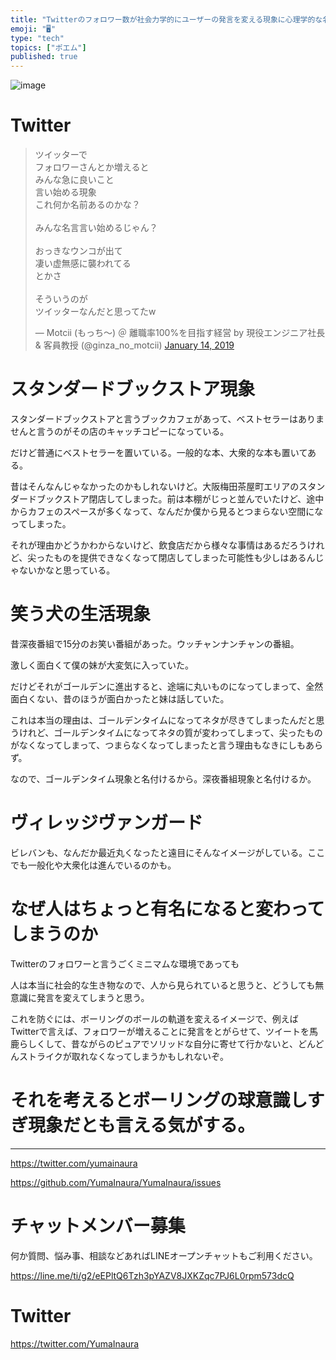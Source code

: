 ```yaml
---
title: "Twitterのフォロワー数が社会力学的にユーザーの発言を変える現象に心理学的な名前はあるか？"
emoji: "🖥"
type: "tech"
topics: ["ポエム"]
published: true
---
```




![image](https://user-images.githubusercontent.com/13635059/51147359-59616d00-189d-11e9-90ec-4e9a80fffb7a.png)

# Twitter

<blockquote class="twitter-tweet" data-lang="en"><p lang="ja" dir="ltr">ツイッターで<br>フォロワーさんとか増えると<br>みんな急に良いこと<br>言い始める現象<br>これ何か名前あるのかな？<br><br>みんな名言言い始めるじゃん？<br><br>おっきなウンコが出て<br>凄い虚無感に襲われてる<br>とかさ<br><br>そういうのが<br>ツイッターなんだと思ってたw</p>&mdash; Motcii (もっち〜) ＠ 離職率100%を目指す経営 by 現役エンジニア社長 &amp; 客員教授 (@ginza_no_motcii) <a href="https://twitter.com/ginza_no_motcii/status/1084927810240532481?ref_src=twsrc%5Etfw">January 14, 2019</a></blockquote>


# スタンダードブックストア現象

スタンダードブックストアと言うブックカフェがあって、ベストセラーはありませんと言うのがその店のキャッチコピーになっている。

だけど普通にベストセラーを置いている。一般的な本、大衆的な本も置いてある。

昔はそんなんじゃなかったのかもしれないけど。大阪梅田茶屋町エリアのスタンダードブックストア閉店してしまった。前は本棚がじっと並んでいたけど、途中からカフェのスペースが多くなって、なんだか僕から見るとつまらない空間になってしまった。

それが理由かどうかわからないけど、飲食店だから様々な事情はあるだろうけれど、尖ったものを提供できなくなって閉店してしまった可能性も少しはあるんじゃないかなと思っている。

#	笑う犬の生活現象

昔深夜番組で15分のお笑い番組があった。ウッチャンナンチャンの番組。

激しく面白くて僕の妹が大変気に入っていた。

だけどそれがゴールデンに進出すると、途端に丸いものになってしまって、全然面白くない、昔のほうが面白かったと妹は話していた。

これは本当の理由は、ゴールデンタイムになってネタが尽きてしまったんだと思うけれど、ゴールデンタイムになってネタの質が変わってしまって、尖ったものがなくなってしまって、つまらなくなってしまったと言う理由もなきにしもあらず。

なので、ゴールデンタイム現象と名付けるから。深夜番組現象と名付けるか。

#	ヴィレッジヴァンガード

ビレバンも、なんだか最近丸くなったと遠目にそんなイメージがしている。ここでも一般化や大衆化は進んでいるのかも。

#	なぜ人はちょっと有名になると変わってしまうのか

Twitterのフォロワーと言うごくミニマムな環境であっても

人は本当に社会的な生き物なので、人から見られていると思うと、どうしても無意識に発言を変えてしまうと思う。

これを防ぐには、ボーリングのボールの軌道を変えるイメージで、例えばTwitterで言えば、フォロワーが増えることに発言をとがらせて、ツイートを馬鹿らしくして、昔ながらのピュアでソリッドな自分に寄せて行かないと、どんどんストライクが取れなくなってしまうかもしれないぞ。

# それを考えるとボーリングの球意識しすぎ現象だとも言える気がする。


---

https://twitter.com/yumainaura

https://github.com/YumaInaura/YumaInaura/issues









<!-- Update From Qiita API -->

# チャットメンバー募集


何か質問、悩み事、相談などあればLINEオープンチャットもご利用ください。

https://line.me/ti/g2/eEPltQ6Tzh3pYAZV8JXKZqc7PJ6L0rpm573dcQ





# Twitter


https://twitter.com/YumaInaura


<!-- Update From Qiita API -->


